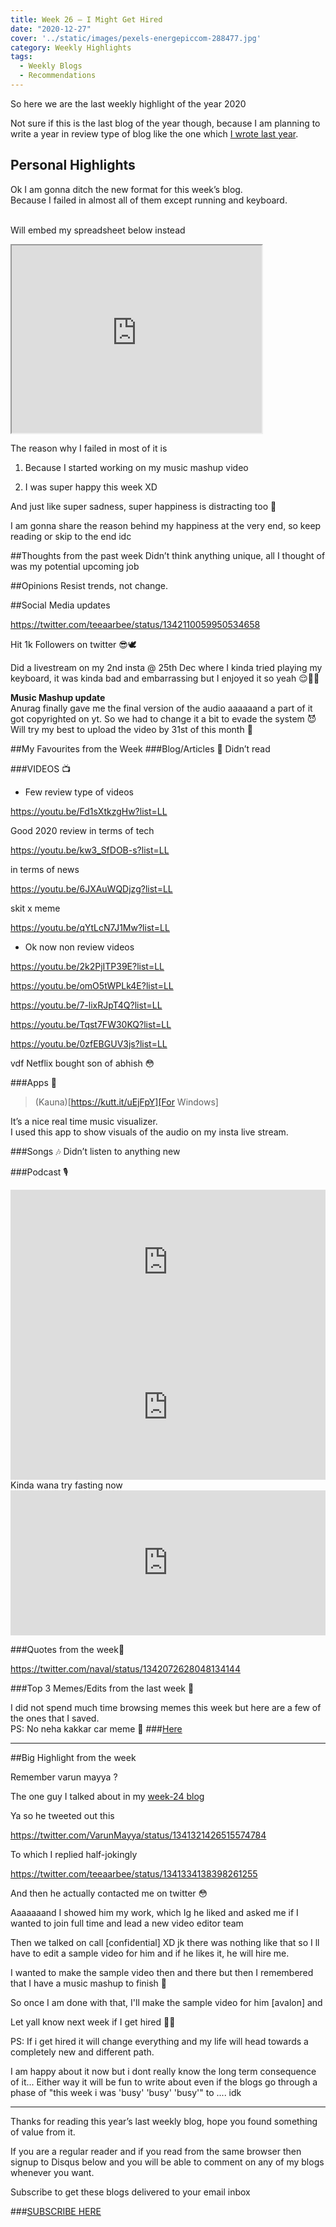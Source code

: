 ```yaml
---
title: Week 26 – I Might Get Hired  
date: "2020-12-27"
cover: '../static/images/pexels-energepiccom-288477.jpg'
category: Weekly Highlights
tags:
  - Weekly Blogs 
  - Recommendations 
---
```

So here we are the last weekly highlight of the year 2020

Not sure if this is the last blog of the year though, because I am planning to write a year in review type of blog like the one which [I wrote last year](https://teeaarbee.blogspot.com/2020/01/personal-rewind-2019.html).

## Personal Highlights 
Ok I am gonna ditch the new format for this week’s blog. 
<br>Because I failed in almost all of them except running and keyboard. 

<br>Will embed my spreadsheet below instead  

<iframe src="https://docs.google.com/spreadsheets/d/e/2PACX-1vQ_gSHeI3fKAjxvwx3Q6x6c6VGTKuQl3zIFYRhEOAGXa7qvjUVyhDjhxfQv-eWH2qs5A0Zdkyz96f2-/pubhtml?gid=0&amp;single=true&amp;widget=true&amp;headers=false"width="400" height="300"></iframe>

The reason why I failed in most of it is 

1) Because I started working on my music mashup video

2) I was super happy this week XD

And just like super sadness, super happiness is distracting too 🤧

I am gonna share the reason behind my happiness at the very end, so keep reading or skip to the end idc 

##Thoughts from the past week
Didn’t think anything unique, all I thought of was my potential upcoming job  

##Opinions 
Resist trends, not change.

##Social Media updates 

https://twitter.com/teeaarbee/status/1342110059950534658

Hit 1k Followers on twitter 😎🕊

Did a livestream on my 2nd insta @ 25th  Dec where I kinda tried playing my keyboard, it was kinda bad and embarrassing but I enjoyed it so yeah 😌💆‍♂‍ 

**Music Mashup update**
<br>Anurag finally gave me the final version of the audio aaaaaand a part of it got copyrighted on yt. So we had to change it a bit to evade the system 😈
Will try my best to upload the video by 31st of this month 🤧

##My Favourites from the Week 
###Blog/Articles 📑
Didn’t read 

###VIDEOS 📺

- Few review type of videos

https://youtu.be/Fd1sXtkzgHw?list=LL

Good 2020 review in terms of tech

https://youtu.be/kw3_SfDOB-s?list=LL

in terms of news 

https://youtu.be/6JXAuWQDjzg?list=LL

skit x meme

https://youtu.be/qYtLcN7J1Mw?list=LL


- Ok now non review videos

https://youtu.be/2k2PjITP39E?list=LL

https://youtu.be/omO5tWPLk4E?list=LL

https://youtu.be/7-lixRJpT4Q?list=LL

https://youtu.be/Tqst7FW30KQ?list=LL

https://youtu.be/0zfEBGUV3js?list=LL

vdf Netflix bought son of abhish 😳 

###Apps 📱 
> (Kauna)[https://kutt.it/uEjFpY][For Windows]

It’s a nice real time music visualizer.
<br>I used this app to show visuals of the audio on my insta live stream. 

###Songs 🎶
Didn’t listen to anything new

###Podcast 🎙

<iframe src="https://open.spotify.com/embed-podcast/episode/1mxTijW651CRTY7rhi6p28" width="100%" height="232" frameborder="0" allowtransparency="true" allow="encrypted-media"></iframe>

<iframe src="https://open.spotify.com/embed-podcast/episode/62CxoVNppcRTcyFkGFiIVL" width="100%" height="232" frameborder="0" allowtransparency="true" allow="encrypted-media"></iframe>
Kinda wana try fasting now


<iframe src="https://open.spotify.com/embed-podcast/episode/57tsj7AICJn2gFtt38BgM1" width="100%" height="232" frameborder="0" allowtransparency="true" allow="encrypted-media"></iframe>

###Quotes from the week📃

https://twitter.com/naval/status/1342072628048134144

###Top 3 Memes/Edits from the last week 🐒

I did not spend much time browsing memes this week but here are a few of the ones that I saved.
<br>PS: No neha kakkar car meme 💢
###[Here](https://kutt.it/trbweek26memes)

----

##Big Highlight from the week

Remember varun mayya ?

The one guy I talked about in my [week-24 blog](https://blog.teeaarbee.com/archives/week-24)

Ya so he tweeted out this

https://twitter.com/VarunMayya/status/1341321426515574784

To which I replied half-jokingly

https://twitter.com/teeaarbee/status/1341334138398261255


And then he actually contacted me on twitter 😳


Aaaaaaand I showed him my work, which Ig he liked and asked me if I wanted to join full time and lead a new video editor team 

Then we talked on call [confidential] XD jk there was nothing like that so I ll have to edit a sample video for him and if he likes it, he will hire me.

I wanted to make the sample video then and there but then I remembered that I have a music mashup to finish 🤧

So once I am done with that, I'll make the sample video for him [avalon] and

Let yall know next week if I get hired 💆‍♂‍

PS: If i get hired it will change everything and my life will head towards a completely new and different path.

I am happy about it now but i dont really know the long term consequence of it... Either way it will be fun to write about even if the blogs go through a phase of "this week i was 'busy' 'busy' 'busy'" to .... idk 
 
----

Thanks for reading this year’s last weekly blog, hope you found something of value from it.

If you are a regular reader and if you read from the same browser then signup to Disqus below and you will be able to comment on any of my blogs whenever you want. 

Subscribe to get these blogs delivered to your email inbox

###[SUBSCRIBE HERE](https://teeaarbee.com/#blog)

